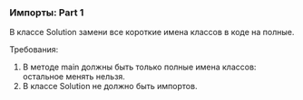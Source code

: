 
### Импорты: Part 1

В классе Solution замени все короткие имена классов в коде на полные.


Требования:
1.	В методе main должны быть только полные имена классов: остальное менять нельзя.
2.	В классе Solution не должно быть импортов.


